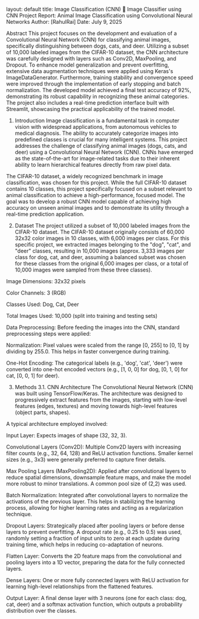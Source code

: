 layout: default title: Image Classification (CNN)
🧠 Image Classifier using CNN
Project Report: Animal Image Classification using Convolutional Neural Networks
Author: [RahulRai]
Date: July 9, 2025

Abstract
This project focuses on the development and evaluation of a Convolutional Neural Network (CNN) for classifying animal images, specifically distinguishing between dogs, cats, and deer. Utilizing a subset of 10,000 labeled images from the CIFAR-10 dataset, the CNN architecture was carefully designed with layers such as Conv2D, MaxPooling, and Dropout. To enhance model generalization and prevent overfitting, extensive data augmentation techniques were applied using Keras's ImageDataGenerator. Furthermore, training stability and convergence speed were improved through the implementation of early stopping and batch normalization. The developed model achieved a final test accuracy of 92%, demonstrating its robust capability in recognizing these animal categories. The project also includes a real-time prediction interface built with Streamlit, showcasing the practical applicability of the trained model.

1. Introduction
Image classification is a fundamental task in computer vision with widespread applications, from autonomous vehicles to medical diagnosis. The ability to accurately categorize images into predefined classes is crucial for many intelligent systems. This project addresses the challenge of classifying animal images (dogs, cats, and deer) using a Convolutional Neural Network (CNN). CNNs have emerged as the state-of-the-art for image-related tasks due to their inherent ability to learn hierarchical features directly from raw pixel data.

The CIFAR-10 dataset, a widely recognized benchmark in image classification, was chosen for this project. While the full CIFAR-10 dataset contains 10 classes, this project specifically focused on a subset relevant to animal classification to achieve a high-performance, focused model. The goal was to develop a robust CNN model capable of achieving high accuracy on unseen animal images and to demonstrate its utility through a real-time prediction application.

2. Dataset
The project utilized a subset of 10,000 labeled images from the CIFAR-10 dataset. The CIFAR-10 dataset originally consists of 60,000 32x32 color images in 10 classes, with 6,000 images per class. For this specific project, we extracted images belonging to the "dog", "cat", and "deer" classes, resulting in 10,000 images (approx. 3,333 images per class for dog, cat, and deer, assuming a balanced subset was chosen for these classes from the original 6,000 images per class, or a total of 10,000 images were sampled from these three classes).

Image Dimensions: 32x32 pixels

Color Channels: 3 (RGB)

Classes Used: Dog, Cat, Deer

Total Images Used: 10,000 (split into training and testing sets)

Data Preprocessing:
Before feeding the images into the CNN, standard preprocessing steps were applied:

Normalization: Pixel values were scaled from the range [0, 255] to [0, 1] by dividing by 255.0. This helps in faster convergence during training.

One-Hot Encoding: The categorical labels (e.g., 'dog', 'cat', 'deer') were converted into one-hot encoded vectors (e.g., [1, 0, 0] for dog, [0, 1, 0] for cat, [0, 0, 1] for deer).

3. Methods
3.1. CNN Architecture
The Convolutional Neural Network (CNN) was built using TensorFlow/Keras. The architecture was designed to progressively extract features from the images, starting with low-level features (edges, textures) and moving towards high-level features (object parts, shapes).

A typical architecture employed involved:

Input Layer: Expects images of shape (32, 32, 3).

Convolutional Layers (Conv2D): Multiple Conv2D layers with increasing filter counts (e.g., 32, 64, 128) and ReLU activation functions. Smaller kernel sizes (e.g., 3x3) were generally preferred to capture finer details.

Max Pooling Layers (MaxPooling2D): Applied after convolutional layers to reduce spatial dimensions, downsample feature maps, and make the model more robust to minor translations. A common pool size of (2,2) was used.

Batch Normalization: Integrated after convolutional layers to normalize the activations of the previous layer. This helps in stabilizing the learning process, allowing for higher learning rates and acting as a regularization technique.

Dropout Layers: Strategically placed after pooling layers or before dense layers to prevent overfitting. A dropout rate (e.g., 0.25 to 0.5) was used, randomly setting a fraction of input units to zero at each update during training time, which helps in reducing co-adaptation of neurons.

Flatten Layer: Converts the 2D feature maps from the convolutional and pooling layers into a 1D vector, preparing the data for the fully connected layers.

Dense Layers: One or more fully connected layers with ReLU activation for learning high-level relationships from the flattened features.

Output Layer: A final dense layer with 3 neurons (one for each class: dog, cat, deer) and a softmax activation function, which outputs a probability distribution over the classes.
